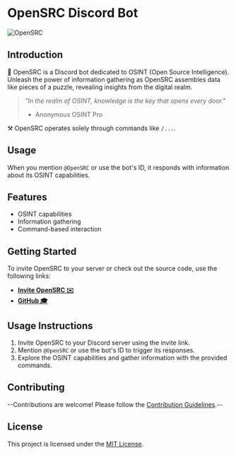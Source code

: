 # OpenSRC Discord Bot

![OpenSRC](https://cdn.discordapp.com/attachments/1198006481262489771/1198009782104236152/6e030682391fd01bf414a003d32b2448.jpg?ex=65bd588d&is=65aae38d&hm=91a7306cc2a959623ec3e64753198a2bec84e16484129ab8823da4cfe7cce9da&)

## Introduction

🤖 OpenSRC is a Discord bot dedicated to OSINT (Open Source Intelligence). Unleash the power of information gathering as OpenSRC assembles data like pieces of a puzzle, revealing insights from the digital realm.

> *"In the realm of OSINT, knowledge is the key that opens every door."* 
> - Anonymous OSINT Pro

⚒️ OpenSRC operates solely through commands like `/...`.

## Usage

When you mention `@OpenSRC` or use the bot's ID, it responds with information about its OSINT capabilities.

## Features

- OSINT capabilities
- Information gathering
- Command-based interaction

## Getting Started

To invite OpenSRC to your server or check out the source code, use the following links:

- [**Invite OpenSRC  ✉️**](https://discord.com/api/oauth2/authorize?client_id=1197620865341341696&permissions=0&scope=bot)
- [**GitHub  🎓**](https://github.com/Talkaga/OpenSRC)

## Usage Instructions

1. Invite OpenSRC to your Discord server using the invite link.
2. Mention `@OpenSRC` or use the bot's ID to trigger its responses.
3. Explore the OSINT capabilities and gather information with the provided commands.

## Contributing

--Contributions are welcome! Please follow the [Contribution Guidelines](CONTRIBUTING.md).--

## License

This project is licensed under the [MIT License](LICENSE).
